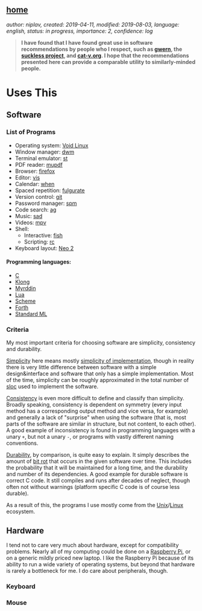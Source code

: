 [home](./index.md)
------------------

*author: niplav, created: 2019-04-11, modified: 2019-08-03, language: english, status: in progress, importance: 2, confidence: log*

> __I have found that I have found great use in software
> recommendations by people who I respect, such as
> [gwern](https://www.gwern.net/Links#uses-this), the
> [suckless project](https://suckless.org/rocks/), and
> [cat-v.org](http://harmful.cat-v.org/software/). I hope that the
> recommendations presented here can provide a comparable utility to
> similarly-minded people.__

Uses This
=========

Software
--------

### List of Programs

* Operating system: [Void Linux](https://voidlinux.org/)
* Window manager: [dwm](https://dwm.suckless.org/)
* Terminal emulator: [st](https://st.suckless.org/)
* PDF reader: [mupdf](https://mupdf.com/)
* Browser: [firefox](https://www.mozilla.org/en-US/firefox/new/)
* Editor: [vis](https://github.com/martanne/vis)
* Calendar: [when](http://www.lightandmatter.com/when/when.html)
* Spaced repetition: [fulgurate](https://github.com/theq629/fulgurate)
* Version control: [git](https://git-scm.com/)
* Password manager: [spm](https://notabug.org/kl3/spm/)
* Code search: [ag](https://geoff.greer.fm/ag/)
* Music: [sad](http://git.2f30.org/sad/log.html)
* Videos: [mpv](https://mpv.io/)
* Shell:
	* Interactive: [fish](https://fishshell.com/)
	* Scripting: [rc](https://en.wikipedia.org/wiki/Rc)
* Keyboard layout: [Neo 2](https://neo-layout.org/index_en.html)

#### Programming languages:

* [C](https://en.wikipedia.org/wiki/C_%28programming_language%29)
* [Klong](http://t3x.org/klong/index.html)
* [Myrddin](https://eigenstate.org/myrddin/)
* [Lua](https://www.lua.org/)
* [Scheme](https://en.wikipedia.org/wiki/Scheme_(programming_language))
* [Forth](https://en.wikipedia.org/wiki/Forth_(programming_language))
* [Standard ML](https://en.wikipedia.org/wiki/Standard_ML)

### Criteria

My most important criteria for choosing software are simplicity,
consistency and durability.

[Simplicity](https://plato.stanford.edu/entries/simplicity/) here means mostly [simplicity of
implementation](https://en.wikipedia.org/wiki/Worse_is_better), though
in reality there is very little difference between software with a simple
design&interface and software that only has a simple implementation. Most
of the time, simplicity can be roughly approximated in the total number
of [sloc](https://en.wikipedia.org/wiki/Source_lines_of_code) used to
implement the software.

[Consistency](https://en.wikipedia.org/wiki/Consistency_(user_interfaces)#List_of_the_cognitive_dimensions)
is even more difficult to define and classify than simplicity.
Broadly speaking, consistency is dependent on symmetry (every input
method has a corresponding output method and vice versa, for example)
and generally a lack of "surprise" when using the software (that is,
most parts of the software are similar in structure, but not content,
to each other). A good example of inconsistency is found in programming
languages with a unary `+`, but not a unary `-`, or programs with vastly
different naming conventions.

[Durability](https://en.wikipedia.org/wiki/Durability), by comparison,
is quite easy to explain. It simply describes the amount of [bit
rot](https://en.wikipedia.org/wiki/Software_rot) that occurs in the
given software over time. This includes the probability that it will
be maintained for a long time, and the durability and number of its
dependencies. A good example for durable software is correct C code. It
still compiles and runs after decades of neglect, though often not
without warnings (platform specific C code is of course less durable).

As a result of this, the programs I use mostly come from the
[Unix](https://en.wikipedia.org/wiki/Unix)/[Linux](https://en.wikipedia.org/wiki/Linux)
ecosystem.

Hardware
--------

I tend not to care very much about hardware, except for compatibility
problems. Nearly all of my computing could be done on a [Raspberry
Pi](https://en.wikipedia.org/wiki/Raspberry_Pi), or on a generic mildly
priced new laptop. I like the Raspberry Pi because of its ability to run
a wide variety of operating systems, but beyond that hardware is rarely
a bottleneck for me. I do care about peripherals, though.

### Keyboard

### Mouse
